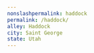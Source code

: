 ```yaml
---
﻿nonslashpermalink: haddock
permalink: /haddock/
alley: Haddock
city: Saint George
state: Utah
---
```

